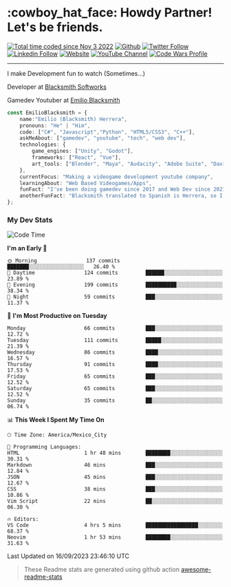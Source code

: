 <h1>:cowboy_hat_face:
Howdy Partner! Let's be friends.
</h1>
<a href="https://wakatime.com/@a700d4d5-c428-4d7b-8370-22df5995ee70"><img src="https://wakatime.com/badge/user/a700d4d5-c428-4d7b-8370-22df5995ee70.svg" alt="Total time coded since Nov 3 2022" /></a>
<a href="https://github.com/EmilioBlacksmith"><img alt="Github" src="https://img.shields.io/github/followers/EmilioBlacksmith.svg?style=social&label=Follow&maxAge=2592000"/></a>
<a href="https://twitter.com/intent/follow?screen_name=EmilioBlacksmit"><img alt="Twitter Follow" src="https://img.shields.io/twitter/follow/EmilioBlacksmit?label=EmilioBlacksmith"/></a>
<a href="https://www.linkedin.com/in/emilioblacksmith/"><img alt="Linkedin Follow" src="https://img.shields.io/badge/-EmilioBlacksmith-blue?style=flat-square&logo=Linkedin&logoColor=white&link=https://www.linkedin.com/in/emilioblacksmith/"></a>
<a href="https://emilioblacksmith.github.io/"><img alt="Website" src="https://img.shields.io/badge/Website-46a2f1.svg?&style=flat-square&logo=Google-Chrome&logoColor=white&link=https://emilioblacksmith.github.io/"></a>
<a href="https://www.youtube.com/channel/UC1ZeE2i5QwVwhWOV-HveneQ"><img alt="YouTube Channel" src="https://img.shields.io/youtube/channel/subscribers/UC1ZeE2i5QwVwhWOV-HveneQ?style=social"></a>
<a href="https://www.codewars.com/users/EmilioBlacksmith"><img alt="Code Wars Profile" src="https://www.codewars.com/users/EmilioBlacksmith/badges/small"></a>

----

<p>I make Development fun to watch (Sometimes...)</p>
<p>Developer at <a href="https://www.linkedin.com/company/blacksmith-softworks/">Blacksmith Softworks</a></p>
<p>Gamedev Youtuber at <a href="https://www.youtube.com/channel/UC1ZeE2i5QwVwhWOV-HveneQ">Emilio Blacksmith</a></p>


```typescript
const EmilioBlacksmith = {
    name:"Emilio (Blacksmith) Herrera",
    pronouns: "He" | "Him",
    code: ["C#", "Javascript","Python", "HTML5/CSS3", "C++"],
    askMeAbout: ["gamedev", "youtube", "tech", "web dev"],
    technologies: {
        game_engines: ["Unity", "Godot"],
        frameworks: ["React", "Vue"],
        art_tools: ["Blender", "Maya", "Audacity", "Adobe Suite", "Davinci Resolve"]
    },
    currentFocus: "Making a videogame development youtube company",
    learningAbout: "Web Based Videogames/Apps",
    funFact: "I've been doing gamedev since 2017 and Web Dev since 2021",
    anotherFunFact: "Blacksmith translated to Spanish is Herrera, so I just made that into my my online last name"
};
```

### My Dev Stats
<!--START_SECTION:waka-->
![Code Time](http://img.shields.io/badge/Code%20Time-190%20hrs-blue)

**I'm an Early 🐤** 

```text
🌞 Morning                137 commits         ███████░░░░░░░░░░░░░░░░░░   26.40 % 
🌆 Daytime                124 commits         ██████░░░░░░░░░░░░░░░░░░░   23.89 % 
🌃 Evening                199 commits         ██████████░░░░░░░░░░░░░░░   38.34 % 
🌙 Night                  59 commits          ███░░░░░░░░░░░░░░░░░░░░░░   11.37 % 
```
📅 **I'm Most Productive on Tuesday** 

```text
Monday                   66 commits          ███░░░░░░░░░░░░░░░░░░░░░░   12.72 % 
Tuesday                  111 commits         █████░░░░░░░░░░░░░░░░░░░░   21.39 % 
Wednesday                86 commits          ████░░░░░░░░░░░░░░░░░░░░░   16.57 % 
Thursday                 91 commits          ████░░░░░░░░░░░░░░░░░░░░░   17.53 % 
Friday                   65 commits          ███░░░░░░░░░░░░░░░░░░░░░░   12.52 % 
Saturday                 65 commits          ███░░░░░░░░░░░░░░░░░░░░░░   12.52 % 
Sunday                   35 commits          ██░░░░░░░░░░░░░░░░░░░░░░░   06.74 % 
```


📊 **This Week I Spent My Time On** 

```text
🕑︎ Time Zone: America/Mexico_City

💬 Programming Languages: 
HTML                     1 hr 48 mins        ████████░░░░░░░░░░░░░░░░░   30.31 % 
Markdown                 46 mins             ███░░░░░░░░░░░░░░░░░░░░░░   12.84 % 
JSON                     45 mins             ███░░░░░░░░░░░░░░░░░░░░░░   12.67 % 
CSS                      38 mins             ███░░░░░░░░░░░░░░░░░░░░░░   10.86 % 
Vim Script               22 mins             ██░░░░░░░░░░░░░░░░░░░░░░░   06.30 % 

🔥 Editors: 
VS Code                  4 hrs 5 mins        █████████████████░░░░░░░░   68.37 % 
Neovim                   1 hr 53 mins        ████████░░░░░░░░░░░░░░░░░   31.63 % 
```


 Last Updated on 16/09/2023 23:46:10 UTC
<!--END_SECTION:waka-->

>These Readme stats are generated using github action [awesome-readme-stats](https://github.com/anmol098/waka-readme-stats)